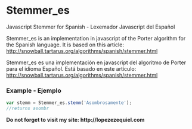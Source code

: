 # Stemmer_es
Javascript Stemmer for Spanish - Lexemador Javascript del Español

Stemmer_es is an implementation in javascript of the Porter algorithm for the Spanish language. It is based on this article: http://snowball.tartarus.org/algorithms/spanish/stemmer.html

Stemmer_es es una implementación en javascript del algoritmo de Porter para el idioma Español. Está basado en este artículo: http://snowball.tartarus.org/algorithms/spanish/stemmer.html

### Example - Ejemplo
```javascript
var stemm = Stemmer_es.stemm('Asombrosamente');
//returns asombr
```

__Do not forget to visit my site: http://lopezezequiel.com__
